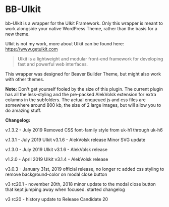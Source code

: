 # BB-UIkit

bb-UIkit is a wrapper for the UIkit Framework. Only this wrapper is meant to work alongside your native WordPress Theme, rather than the basis for a new theme.

UIkit is not my work, more about UIkit can be found here:
https://www.getuikit.com

> UIkit is a lightweight and modular front-end framework  for developing
> fast and powerful web interfaces.

This wrapper was designed for Beaver Builder Theme, but might also work with other themes.

**Note:**
Don't get yourself fooled by the size of this plugin. The current plugin has all the less-styling and the pre-packed AlekVolsk extension for extra columns in the subfolders. The actual enqueued js and css files are somewhere around 800 kb, the size of 2 large images, but will allow you to do amazing stuff.

**Changelog:**

v.1.3.2 - July 2019
Removed CSS font-family style from uk-h1 through uk-h6

v.1.3.1 - July 2019
UIkit v3.1.6 - AlekVolsk release
Minor SVG update

v.1.3.0 - July 2019
UIkit v3.1.6 - AlekVolsk release

v1.2.0 - April 2019
UIkit v3.1.4 - AlekVolsk release

v3.0.3 - January 31st, 2019
official release, no longer rc
added css styling to remove background-color on modal close button

v3 rc20.1 - november 20th, 2018
minor update to the modal close button that kept jumping away when focused.
started changelog

v3 rc20 - history
update to Release Candidate 20
